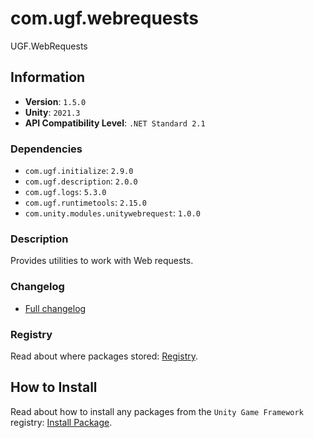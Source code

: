 # com.ugf.webrequests

UGF.WebRequests

## Information

- **Version**: `1.5.0`
- **Unity**: `2021.3`
- **API Compatibility Level**: `.NET Standard 2.1`

### Dependencies

- `com.ugf.initialize`: `2.9.0`
- `com.ugf.description`: `2.0.0`
- `com.ugf.logs`: `5.3.0`
- `com.ugf.runtimetools`: `2.15.0`
- `com.unity.modules.unitywebrequest`: `1.0.0`


### Description

Provides utilities to work with Web requests.

### Changelog

- [Full changelog](changelog.md)

### Registry

Read about where packages stored: [Registry](https://github.com/unity-game-framework/organization/blob/main/docs/registry.md).

## How to Install

Read about how to install any packages from the `Unity Game Framework` registry: [Install Package](https://github.com/unity-game-framework/organization/blob/main/docs/install-packages.md).
